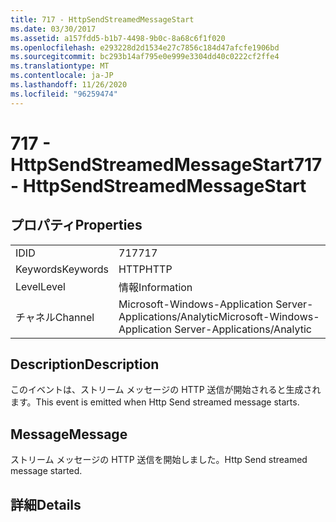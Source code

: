 ```yaml
---
title: 717 - HttpSendStreamedMessageStart
ms.date: 03/30/2017
ms.assetid: a157fdd5-b1b7-4498-9b0c-8a68c6f1f020
ms.openlocfilehash: e293228d2d1534e27c7856c184d47afcfe1906bd
ms.sourcegitcommit: bc293b14af795e0e999e3304dd40c0222cf2ffe4
ms.translationtype: MT
ms.contentlocale: ja-JP
ms.lasthandoff: 11/26/2020
ms.locfileid: "96259474"
---
```

# <a name="717---httpsendstreamedmessagestart"></a><span data-ttu-id="0e86c-102">717 - HttpSendStreamedMessageStart</span><span class="sxs-lookup"><span data-stu-id="0e86c-102">717 - HttpSendStreamedMessageStart</span></span>

## <a name="properties"></a><span data-ttu-id="0e86c-103">プロパティ</span><span class="sxs-lookup"><span data-stu-id="0e86c-103">Properties</span></span>  
  
|||  
|-|-|  
|<span data-ttu-id="0e86c-104">ID</span><span class="sxs-lookup"><span data-stu-id="0e86c-104">ID</span></span>|<span data-ttu-id="0e86c-105">717</span><span class="sxs-lookup"><span data-stu-id="0e86c-105">717</span></span>|  
|<span data-ttu-id="0e86c-106">Keywords</span><span class="sxs-lookup"><span data-stu-id="0e86c-106">Keywords</span></span>|<span data-ttu-id="0e86c-107">HTTP</span><span class="sxs-lookup"><span data-stu-id="0e86c-107">HTTP</span></span>|  
|<span data-ttu-id="0e86c-108">Level</span><span class="sxs-lookup"><span data-stu-id="0e86c-108">Level</span></span>|<span data-ttu-id="0e86c-109">情報</span><span class="sxs-lookup"><span data-stu-id="0e86c-109">Information</span></span>|  
|<span data-ttu-id="0e86c-110">チャネル</span><span class="sxs-lookup"><span data-stu-id="0e86c-110">Channel</span></span>|<span data-ttu-id="0e86c-111">Microsoft-Windows-Application Server-Applications/Analytic</span><span class="sxs-lookup"><span data-stu-id="0e86c-111">Microsoft-Windows-Application Server-Applications/Analytic</span></span>|  
  
## <a name="description"></a><span data-ttu-id="0e86c-112">Description</span><span class="sxs-lookup"><span data-stu-id="0e86c-112">Description</span></span>  

 <span data-ttu-id="0e86c-113">このイベントは、ストリーム メッセージの HTTP 送信が開始されると生成されます。</span><span class="sxs-lookup"><span data-stu-id="0e86c-113">This event is emitted when Http Send streamed message starts.</span></span>  
  
## <a name="message"></a><span data-ttu-id="0e86c-114">Message</span><span class="sxs-lookup"><span data-stu-id="0e86c-114">Message</span></span>  

 <span data-ttu-id="0e86c-115">ストリーム メッセージの HTTP 送信を開始しました。</span><span class="sxs-lookup"><span data-stu-id="0e86c-115">Http Send streamed message started.</span></span>  
  
## <a name="details"></a><span data-ttu-id="0e86c-116">詳細</span><span class="sxs-lookup"><span data-stu-id="0e86c-116">Details</span></span>

